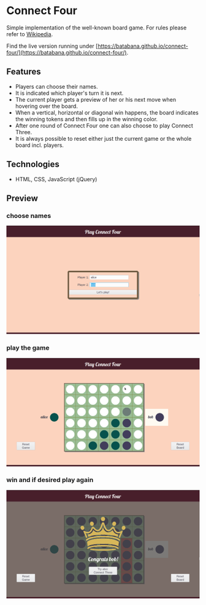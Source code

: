 # Connect Four

Simple implementation of the well-known board game. For rules please refer to [Wikipedia](https://en.wikipedia.org/wiki/Connect_Four).

Find the live version running under [https://batabana.github.io/connect-four/](https://batabana.github.io/connect-four/).

## Features

- Players can choose their names.
- It is indicated which player's turn it is next.
- The current player gets a preview of her or his next move when hovering over the board.
- When a vertical, horizontal or diagonal win happens, the board indicates the winning tokens and then fills up in the winning color.
- After one round of Connect Four one can also choose to play Connect Three.
- It is always possible to reset either just the current game or the whole board incl. players.

## Technologies

- HTML, CSS, JavaScript (jQuery)

## Preview

### choose names

![welcome](screenshots/welcome.png)

### play the game

![playing](screenshots/playing.png)

### win and if desired play again

![victory](screenshots/victory.png)
